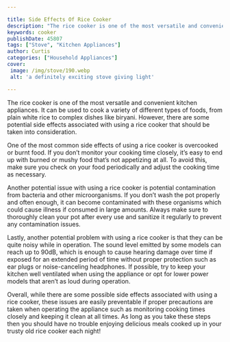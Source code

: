 ```yaml
---

title: Side Effects Of Rice Cooker
description: "The rice cooker is one of the most versatile and convenient kitchen appliances. It can be used to cook a variety of different type...keep going and find out"
keywords: cooker
publishDate: 45807
tags: ["Stove", "Kitchen Appliances"]
author: Curtis
categories: ["Household Appliances"]
cover: 
 image: /img/stove/190.webp
 alt: 'a definitely exciting stove giving light'

---
```


The rice cooker is one of the most versatile and convenient kitchen appliances. It can be used to cook a variety of different types of foods, from plain white rice to complex dishes like biryani. However, there are some potential side effects associated with using a rice cooker that should be taken into consideration.

One of the most common side effects of using a rice cooker is overcooked or burnt food. If you don’t monitor your cooking time closely, it’s easy to end up with burned or mushy food that’s not appetizing at all. To avoid this, make sure you check on your food periodically and adjust the cooking time as necessary.

Another potential issue with using a rice cooker is potential contamination from bacteria and other microorganisms. If you don’t wash the pot properly and often enough, it can become contaminated with these organisms which could cause illness if consumed in large amounts. Always make sure to thoroughly clean your pot after every use and sanitize it regularly to prevent any contamination issues. 

Lastly, another potential problem with using a rice cooker is that they can be quite noisy while in operation. The sound level emitted by some models can reach up to 90dB, which is enough to cause hearing damage over time if exposed for an extended period of time without proper protection such as ear plugs or noise-canceling headphones. If possible, try to keep your kitchen well ventilated when using the appliance or opt for lower power models that aren’t as loud during operation. 

Overall, while there are some possible side effects associated with using a rice cooker, these issues are easily preventable if proper precautions are taken when operating the appliance such as monitoring cooking times closely and keeping it clean at all times. As long as you take these steps then you should have no trouble enjoying delicious meals cooked up in your trusty old rice cooker each night!
